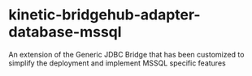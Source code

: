 # kinetic-bridgehub-adapter-database-mssql
An extension of the Generic JDBC Bridge that has been customized to simplify the deployment and implement MSSQL specific features
